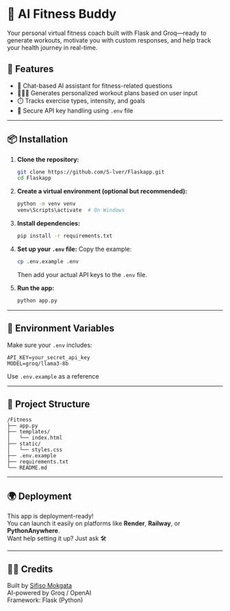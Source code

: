 # 🧠 AI Fitness Buddy

Your personal virtual fitness coach built with Flask and Groq—ready to generate workouts, motivate you with custom responses, and help track your health journey in real-time.

## 🚀 Features

- 💬 Chat-based AI assistant for fitness-related questions  
- 🏋🏽‍♂️ Generates personalized workout plans based on user input  
- ⏱️ Tracks exercise types, intensity, and goals  
- 🔐 Secure API key handling using `.env` file  

---

## 📦 Installation

1. **Clone the repository:**
   ```bash
   git clone https://github.com/S-lver/Flaskapp.git
   cd Flaskapp
   ```

2. **Create a virtual environment (optional but recommended):**
   ```bash
   python -m venv venv
   venv\Scripts\activate  # On Windows
   ```

3. **Install dependencies:**
   ```bash
   pip install -r requirements.txt
   ```

4. **Set up your `.env` file:**
   Copy the example:
   ```bash
   cp .env.example .env
   ```
   Then add your actual API keys to the `.env` file.

5. **Run the app:**
   ```bash
   python app.py
   ```

---

## 🔐 Environment Variables

Make sure your `.env` includes:

```env
API_KEY=your_secret_api_key
MODEL=groq/llama3-8b
```

Use `.env.example` as a reference

---

## 📁 Project Structure

```
/Fitness
├── app.py
├── templates/
│   └── index.html
├── static/
│   └── styles.css
├── .env.example
├── requirements.txt
└── README.md
```

---

## 🌍 Deployment

This app is deployment-ready!  
You can launch it easily on platforms like **Render**, **Railway**, or **PythonAnywhere**.  
Want help setting it up? Just ask 🛠️

---

## 🙌🏽 Credits

Built by [Sifiso Mokgata](https://github.com/S-lver)  
AI-powered by Groq / OpenAI  
Framework: Flask (Python)
